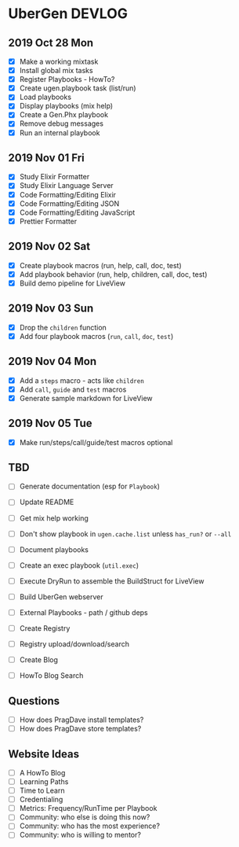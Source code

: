 # UberGen DEVLOG

## 2019 Oct 28 Mon

- [x] Make a working mixtask
- [x] Install global mix tasks
- [x] Register Playbooks - HowTo?
- [x] Create ugen.playbook task (list/run)
- [x] Load playbooks
- [x] Display playbooks (mix help)
- [x] Create a Gen.Phx playbook
- [x] Remove debug messages
- [x] Run an internal playbook 

## 2019 Nov 01 Fri

- [x] Study Elixir Formatter
- [x] Study Elixir Language Server
- [x] Code Formatting/Editing Elixir
- [x] Code Formatting/Editing JSON
- [x] Code Formatting/Editing JavaScript
- [x] Prettier Formatter

## 2019 Nov 02 Sat

- [x] Create playbook macros (run, help, call, doc, test)
- [x] Add playbook behavior (run, help, children, call, doc, test)
- [x] Build demo pipeline for LiveView

## 2019 Nov 03 Sun

- [x] Drop the `children` function
- [x] Add four playbook macros (`run`, `call`, `doc`, `test`)

## 2019 Nov 04 Mon

- [x] Add a `steps` macro - acts like `children`
- [x] Add `call`, `guide` and `test` macros
- [x] Generate sample markdown for LiveView

## 2019 Nov 05 Tue

- [x] Make run/steps/call/guide/test macros optional

## TBD

- [ ] Generate documentation (esp for `Playbook`)
- [ ] Update README
- [ ] Get mix help working
- [ ] Don't show playbook in `ugen.cache.list` unless `has_run?` or `--all`
- [ ] Document playbooks

- [ ] Create an exec playbook (`util.exec`)
- [ ] Execute DryRun to assemble the BuildStruct for LiveView

- [ ] Build UberGen webserver

- [ ] External Playbooks - path / github deps

- [ ] Create Registry
- [ ] Registry upload/download/search
- [ ] Create Blog
- [ ] HowTo Blog Search

## Questions

- [ ] How does PragDave install templates?
- [ ] How does PragDave store templates?

## Website Ideas

- [ ] A HowTo Blog
- [ ] Learning Paths
- [ ] Time to Learn
- [ ] Credentialing
- [ ] Metrics: Frequency/RunTime per Playbook 
- [ ] Community: who else is doing this now?
- [ ] Community: who has the most experience?
- [ ] Community: who is willing to mentor?
